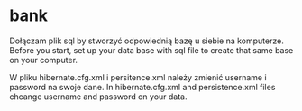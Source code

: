 # bank

Dołączam plik sql by stworzyć odpowiednią bazę u siebie na komputerze.
Before you start, set up your data base with sql file to create that same base on your computer.


W pliku hibernate.cfg.xml i persitence.xml należy zmienić username i password na swoje dane.
In hibernate.cfg.xml and persistence.xml files chcange username and password on your data.
